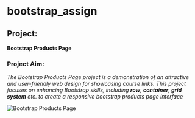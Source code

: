 # bootstrap_assign

## Project:
**Bootstrap Products Page**

### Project Aim:

*The Bootstrap Products Page project is a demonstration of an attractive and user-friendly web design for showcasing course links.
This project focuses on enhancing Bootstrap skills, including **row**, **container**, **grid system** etc. to create a responsive bootstrap products page interface*

![Bootstrap Products Page](./assets./img./bootstrap )
